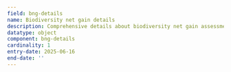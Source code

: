 ```yaml
---
field: bng-details
name: Biodiversity net gain details
description: Comprehensive details about biodiversity net gain assessment including pre-development value, habitat loss information, and supporting documentation
datatype: object
component: bng-details
cardinality: 1
entry-date: 2025-06-16
end-date: ''
---
```

